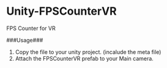 # Unity-FPSCounterVR
FPS Counter for VR

###Usage###
1. Copy the file to your unity project. (incalude the meta file)
2. Attach the FPSCounterVR prefab to your Main camera.
